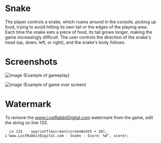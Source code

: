 # Snake
The player controls a snake, which roams around in the console, picking up food, trying to avoid hitting its own tail or the edges of the playing area. Each time the snake eats a piece of food, its tail grows longer, making the game increasingly difficult. The user controls the direction of the snake's head (up, down, left, or right), and the snake's body follows.

# Screenshots

![image](https://user-images.githubusercontent.com/11488952/173201530-a754161c-e1b8-4c92-8cb5-36b24cb22c89.png)
(Example of gameplay)

![image](https://user-images.githubusercontent.com/11488952/173201698-94f2b09a-537e-48f1-97fc-1a6f2493f606.png)
(Example of game over screen)

# Watermark

To remove the www.LostRabbitDigital.com watermark from the game, edit the string on line 133.
```
  Ln 133    wsprintf(&screen[screenWidth + 38], L"www.LostRabbitDigital.com - Snake - Score: %d", score);
```
